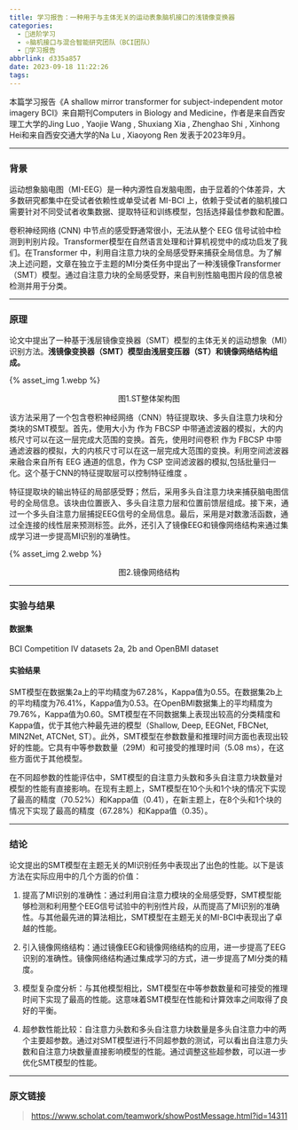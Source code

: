 ```yaml
---
title: 学习报告：一种用于与主体无关的运动表象脑机接口的浅镜像变换器
categories:
  - 🌙进阶学习
  - ⭐脑机接口与混合智能研究团队（BCI团队）
  - 💫学习报告
abbrlink: d335a857
date: 2023-09-18 11:22:26
tags:
---
```


本篇学习报告《A shallow mirror transformer for subject-independent motor imagery BCI》来自期刊Computers in Biology and Medicine，作者是来自西安理工大学的Jing Luo , Yaojie Wang , Shuxiang Xia , Zhenghao Shi , Xinhong Hei和来自西安交通大学的Na Lu , Xiaoyong Ren 发表于2023年9月。

<!--more-->

***

### 背景

运动想象脑电图（MI-EEG）是一种内源性自发脑电图，由于显着的个体差异，大多数研究都集中在受试者依赖性或单受试者 MI-BCI 上，依赖于受试者的脑机接口需要针对不同受试者收集数据、提取特征和训练模型，包括选择最佳参数和配置。

卷积神经网络 (CNN) 中节点的感受野通常很小，无法从整个 EEG 信号试验中检测到判别片段。Transformer模型在自然语言处理和计算机视觉中的成功启发了我们。在Transformer 中，利用自注意力块的全局感受野来捕获全局信息。为了解决上述问题，文章在独立于主题的MI分类任务中提出了一种浅镜像Transformer （SMT）模型。通过自注意力块的全局感受野，来自判别性脑电图片段的信息被检测并用于分类。

***

### 原理

论文中提出了一种基于浅层镜像变换器（SMT）模型的主体无关的运动想象（MI）识别方法。**浅镜像变换器（SMT）模型由浅层变压器（ST）和镜像网络结构组成。**

{% asset_img 1.webp %}
<div align='center'>图1.ST整体架构图</div>

该方法采用了一个包含卷积神经网络（CNN）特征提取块、多头自注意力块和分类块的SMT模型。首先，使用大小为 作为 FBCSP 中带通滤波器的模拟，大的内核尺寸可以在这一层完成大范围的变换。首先，使用时间卷积 作为 FBCSP 中带通滤波器的模拟，大的内核尺寸可以在这一层完成大范围的变换。利用空间滤波器来融合来自所有 EEG 通道的信息，作为 CSP 空间滤波器的模拟,包括批量归一化。这个基于CNN的特征提取层可以控制特征维度 。

特征提取块的输出特征的局部感受野；然后，采用多头自注意力块来捕获脑电图信号的全局信息。该块由位置嵌入、多头自注意力层和位置前馈层组成。接下来，通过一个多头自注意力层捕捉EEG信号的全局信息。最后，采用是对数激活函数，通过全连接的线性层来预测标签。此外，还引入了镜像EEG和镜像网络结构来通过集成学习进一步提高MI识别的准确性。

{% asset_img 2.webp %}
<div align='center'>图2.镜像网络结构</div>

***

### 实验与结果

#### 数据集

BCI Competition IV datasets 2a, 2b and OpenBMI dataset

#### 实验结果

SMT模型在数据集2a上的平均精度为67.28%，Kappa值为0.55。在数据集2b上的平均精度为76.41%，Kappa值为0.53。在OpenBMI数据集上的平均精度为79.76%，Kappa值为0.60。SMT模型在不同数据集上表现出较高的分类精度和Kappa值，优于其他六种最先进的模型（Shallow, Deep, EEGNet, FBCNet, MIN2Net, ATCNet, ST）。此外，SMT模型在参数数量和推理时间方面也表现出较好的性能。它具有中等参数数量（29M）和可接受的推理时间（5.08 ms），在这些方面优于其他模型。

在不同超参数的性能评估中，SMT模型的自注意力头数和多头自注意力块数量对模型的性能有直接影响。在现有主题上，SMT模型在10个头和1个块的情况下实现了最高的精度（70.52%）和Kappa值（0.41），在新主题上，在8个头和1个块的情况下实现了最高的精度（67.28%）和Kappa值（0.35）。

***

### 结论

论文提出的SMT模型在主题无关的MI识别任务中表现出了出色的性能。以下是该方法在实际应用中的几个方面的价值：

1. 提高了MI识别的准确性：通过利用自注意力模块的全局感受野，SMT模型能够检测和利用整个EEG信号试验中的判别性片段，从而提高了MI识别的准确性。与其他最先进的算法相比，SMT模型在主题无关的MI-BCI中表现出了卓越的性能。

2. 引入镜像网络结构：通过镜像EEG和镜像网络结构的应用，进一步提高了EEG识别的准确性。镜像网络结构通过集成学习的方式，进一步提高了MI分类的精度。

3. 模型复杂度分析：与其他模型相比，SMT模型在中等参数数量和可接受的推理时间下实现了最高的性能。这意味着SMT模型在性能和计算效率之间取得了良好的平衡。

4. 超参数性能比较：自注意力头数和多头自注意力块数量是多头自注意力中的两个主要超参数。通过对SMT模型进行不同超参数的测试，可以看出自注意力头数和自注意力块数量直接影响模型的性能。通过调整这些超参数，可以进一步优化SMT模型的性能。

***

### 原文链接

> <https://www.scholat.com/teamwork/showPostMessage.html?id=14311>
